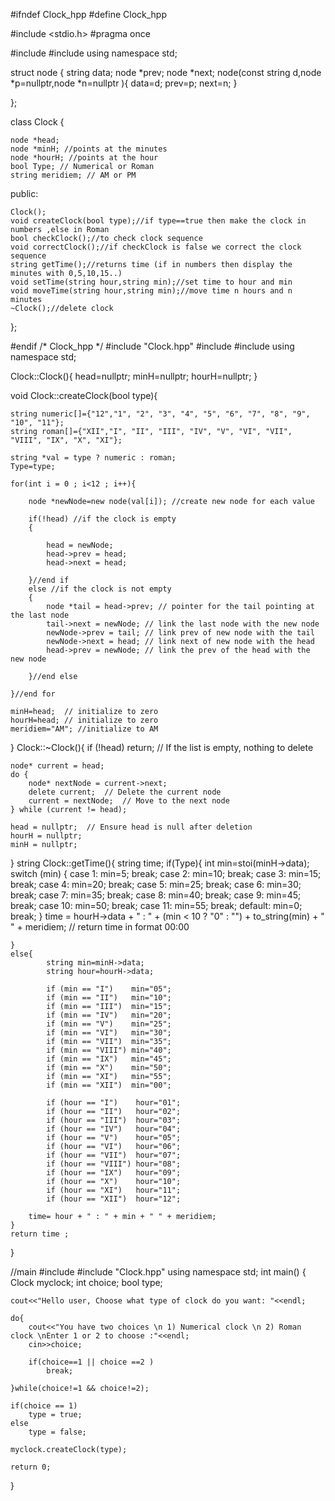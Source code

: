 #ifndef Clock_hpp
#define Clock_hpp

#include <stdio.h>
#pragma once

#include <iostream>
#include <string>
using namespace std;


struct node {
    string data;
    node *prev;
    node *next;
    node(const string d,node *p=nullptr,node *n=nullptr ){
        data=d;
        prev=p;
        next=n;
    }
    
};


class Clock {
    
    node *head;
    node *minH; //points at the minutes
    node *hourH; //points at the hour
    bool Type; // Numerical or Roman
    string meridiem; // AM or PM
public:
    
    Clock();
    void createClock(bool type);//if type==true then make the clock in numbers ,else in Roman
    bool checkClock();//to check clock sequence
    void correctClock();//if checkClock is false we correct the clock sequence
    string getTime();//returns time (if in numbers then display the minutes with 0,5,10,15..)
    void setTime(string hour,string min);//set time to hour and min
    void moveTime(string hour,string min);//move time n hours and n minutes
    ~Clock();//delete clock
    
};

#endif /* Clock_hpp */
#include "Clock.hpp"
#include <iostream>
#include <string>
using namespace std;

Clock::Clock(){
    head=nullptr;
    minH=nullptr;
    hourH=nullptr;
}

void Clock::createClock(bool type){
    
    string numeric[]={"12","1", "2", "3", "4", "5", "6", "7", "8", "9", "10", "11"};
    string roman[]={"XII","I", "II", "III", "IV", "V", "VI", "VII", "VIII", "IX", "X", "XI"};
    
    string *val = type ? numeric : roman;
    Type=type;
    
    for(int i = 0 ; i<12 ; i++){
        
        node *newNode=new node(val[i]); //create new node for each value
        
        if(!head) //if the clock is empty
        {
            
            head = newNode;
            head->prev = head;
            head->next = head;
            
        }//end if
        else //if the clock is not empty
        {
            node *tail = head->prev; // pointer for the tail pointing at the last node
            tail->next = newNode; // link the last node with the new node
            newNode->prev = tail; // link prev of new node with the tail
            newNode->next = head; // link next of new node with the head
            head->prev = newNode; // link the prev of the head with the new node
            
        }//end else
        
    }//end for
    
    minH=head;  // initialize to zero
    hourH=head; // initialize to zero
    meridiem="AM"; //initialize to AM
}
Clock::~Clock(){
    if (!head) return;  // If the list is empty, nothing to delete

    node* current = head;
    do {
        node* nextNode = current->next;
        delete current;  // Delete the current node
        current = nextNode;  // Move to the next node
    } while (current != head);

    head = nullptr;  // Ensure head is null after deletion
    hourH = nullptr;
    minH = nullptr;
}
string Clock::getTime(){
    string time;
    if(Type){
        int min=stoi(minH->data);
        switch (min) {
            case 1:
                min=5;
                break;
            case 2:
                min=10;
                break;
            case 3:
                min=15;
                break;
            case 4:
                min=20;
                break;
            case 5:
                min=25;
                break;
            case 6:
                min=30;
                break;
            case 7:
                min=35;
                break;
            case 8:
                min=40;
                break;
            case 9:
                min=45;
                break;
            case 10:
                min=50;
                break;
            case 11:
                min=55;
                break;
            default:
                min=0;
                break;
        }
        time = hourH->data + " : " + (min < 10 ? "0" : "") + to_string(min) + " " + meridiem; // return time in format 00:00
        
    }
    else{
            string min=minH->data;
            string hour=hourH->data;
            
            if (min == "I")    min="05";
            if (min == "II")   min="10";
            if (min == "III")  min="15";
            if (min == "IV")   min="20";
            if (min == "V")    min="25";
            if (min == "VI")   min="30";
            if (min == "VII")  min="35";
            if (min == "VIII") min="40";
            if (min == "IX")   min="45";
            if (min == "X")    min="50";
            if (min == "XI")   min="55";
            if (min == "XII")  min="00";
            
            if (hour == "I")    hour="01";
            if (hour == "II")   hour="02";
            if (hour == "III")  hour="03";
            if (hour == "IV")   hour="04";
            if (hour == "V")    hour="05";
            if (hour == "VI")   hour="06";
            if (hour == "VII")  hour="07";
            if (hour == "VIII") hour="08";
            if (hour == "IX")   hour="09";
            if (hour == "X")    hour="10";
            if (hour == "XI")   hour="11";
            if (hour == "XII")  hour="12";
            
        time= hour + " : " + min + " " + meridiem;
    }
    return time ;
}

//main
#include <iostream>
#include "Clock.hpp"
using namespace std;
int main() {
    Clock myclock;
    int choice;
    bool type;
    
    cout<<"Hello user, Choose what type of clock do you want: "<<endl;
    
    do{
        cout<<"You have two choices \n 1) Numerical clock \n 2) Roman clock \nEnter 1 or 2 to choose :"<<endl;
        cin>>choice;
        
        if(choice==1 || choice ==2 )
            break;
        
    }while(choice!=1 && choice!=2);
    
    if(choice == 1)
        type = true;
    else
        type = false;
        
    myclock.createClock(type);
   
    return 0;
}
